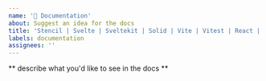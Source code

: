 ```yaml
---
name: '📄 Documentation'
about: Suggest an idea for the docs
title: 'Stencil | Svelte | Sveltekit | Solid | Vite | Vitest | React | Angular: <your title>'
labels: documentation
assignees: ''
---
```


** describe what you'd like to see in the docs **

